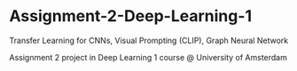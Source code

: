 # Assignment-2-Deep-Learning-1

Transfer Learning for CNNs, Visual Prompting (CLIP), Graph Neural Network

Assignment 2 project in Deep Learning 1 course @ University of Amsterdam


